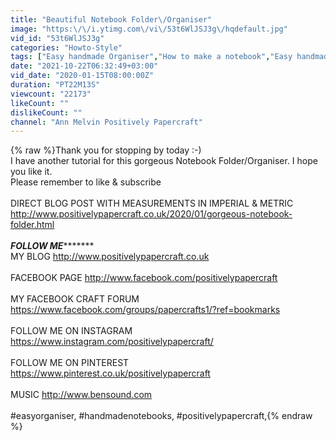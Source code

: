 ```yaml
---
title: "Beautiful Notebook Folder\/Organiser"
image: "https:\/\/i.ytimg.com\/vi\/53t6WlJSJ3g\/hqdefault.jpg"
vid_id: "53t6WlJSJ3g"
categories: "Howto-Style"
tags: ["Easy handmade Organiser","How to make a notebook","Easy handmade notebook tutorial"]
date: "2021-10-22T06:32:49+03:00"
vid_date: "2020-01-15T08:00:00Z"
duration: "PT22M13S"
viewcount: "22173"
likeCount: ""
dislikeCount: ""
channel: "Ann Melvin Positively Papercraft"
---
```

{% raw %}Thank you for stopping by today :-) <br />I have another tutorial for this gorgeous Notebook Folder/Organiser. I hope you like it. <br />Please remember to like &amp; subscribe <br /><br />DIRECT BLOG POST WITH MEASUREMENTS IN IMPERIAL &amp; METRIC <br /><a rel="nofollow" target="blank" href="http://www.positivelypapercraft.co.uk/2020/01/gorgeous-notebook-folder.html">http://www.positivelypapercraft.co.uk/2020/01/gorgeous-notebook-folder.html</a><br /><br />*********************************FOLLOW ME****************************************<br />MY BLOG <a rel="nofollow" target="blank" href="http://www.positivelypapercraft.co.uk">http://www.positivelypapercraft.co.uk</a><br /><br />FACEBOOK PAGE <a rel="nofollow" target="blank" href="http://www.facebook.com/positivelypapercraft">http://www.facebook.com/positivelypapercraft</a><br /><br />MY FACEBOOK CRAFT FORUM <a rel="nofollow" target="blank" href="https://www.facebook.com/groups/papercrafts1/?ref=bookmarks">https://www.facebook.com/groups/papercrafts1/?ref=bookmarks</a><br /><br />FOLLOW ME ON INSTAGRAM <br /><a rel="nofollow" target="blank" href="https://www.instagram.com/positivelypapercraft/">https://www.instagram.com/positivelypapercraft/</a><br /><br />FOLLOW ME ON PINTEREST <br /><a rel="nofollow" target="blank" href="https://www.pinterest.co.uk/positivelypapercraft">https://www.pinterest.co.uk/positivelypapercraft</a><br /><br />MUSIC <a rel="nofollow" target="blank" href="http://www.bensound.com">http://www.bensound.com</a><br /><br />#easyorganiser, #handmadenotebooks, #positivelypapercraft,{% endraw %}
